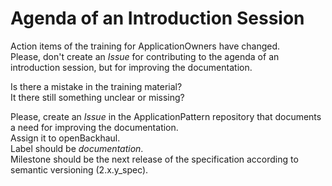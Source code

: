 # Agenda of an Introduction Session  

Action items of the training for ApplicationOwners have changed.  
Please, don't create an _Issue_ for contributing to the agenda of an introduction session, but for improving the documentation.  

Is there a mistake in the training material?  
It there still something unclear or missing?  

Please, create an _Issue_ in the ApplicationPattern repository that documents a need for improving the documentation.  
Assign it to openBackhaul.  
Label should be _documentation_.  
Milestone should be the next release of the specification according to semantic versioning (2.x.y_spec).  

